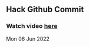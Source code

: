 
 ## Hack Github Commit 
 ### Watch video <a href="https://www.youtube.com">here</a> 
 Mon 06 Jun 2022 
